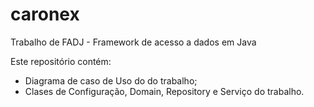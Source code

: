 # caronex

Trabalho de FADJ - Framework de acesso a dados em Java

Este repositório contém:

- Diagrama de caso de Uso do do trabalho;
- Clases de Configuração, Domain, Repository e Serviço do trabalho.
